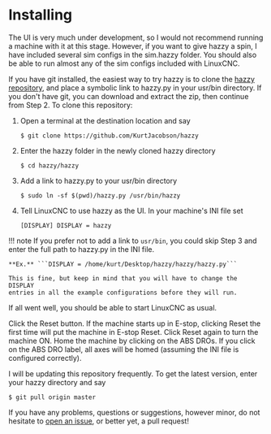# Installing

The UI is very much under development, so I would not recommend running a machine
with it at this stage. However, if you want to give hazzy a spin, I have included
several sim configs in the sim.hazzy folder. You should also be able to run
almost any of the sim configs included with LinuxCNC.

If you have git installed, the easiest way to try hazzy is to clone the
[hazzy repository](https://github.com/KurtJacobson/hazzy), and place a symbolic link 
to hazzy.py in your usr/bin directory. If you don't have git, you can download 
and extract the zip, then continue from Step 2. To clone this repository:

1. Open a terminal at the destination location and say

    ```$ git clone https://github.com/KurtJacobson/hazzy```

2. Enter the hazzy folder in the newly cloned hazzy directory

    ```$ cd hazzy/hazzy```

3. Add a link to hazzy.py to your usr/bin directory

    ```$ sudo ln -sf $(pwd)/hazzy.py /usr/bin/hazzy```

4. Tell LinuxCNC to use hazzy as the UI. In your machine's INI file set

    ```[DISPLAY] DISPLAY = hazzy```

!!! note
    If you prefer not to add a link to ```usr/bin```, you could skip Step 3
    and enter the full path to hazzy.py in the INI file.

    **Ex.** ```DISPLAY = /home/kurt/Desktop/hazzy/hazzy/hazzy.py```

    This is fine, but keep in mind that you will have to change the DISPLAY
    entries in all the example configurations before they will run.


If all went well, you should be able to start LinuxCNC as usual.

Click the Reset button. If the machine starts up in E-stop, clicking Reset the
first time will put the machine in E-stop Reset. Click Reset again to turn the
machine ON. Home the machine by clicking on the ABS DROs. If you click on the
ABS DRO label, all axes will be homed (assuming the INI file is configured correctly).


I will be updating this repository frequently. To get the latest version, enter
your hazzy directory and say

   ```$ git pull origin master```

If you have any problems, questions or suggestions, however minor, do not
hesitate to [open an issue](https://github.com/KurtJacobson/hazzy/issues/new),
or better yet, a pull request!

